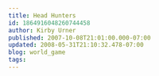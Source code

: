 ```yaml
---
title: Head Hunters
id: 1864916048260744458
author: Kirby Urner
published: 2007-10-08T21:01:00.000-07:00
updated: 2008-05-31T21:10:32.478-07:00
blog: world_game
tags: 
---
```


